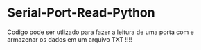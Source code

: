 # Serial-Port-Read-Python

Codigo pode ser utlizado para fazer a leitura de uma porta com e armazenar os dados em um arquivo TXT !!!!

